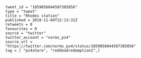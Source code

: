 ```
tweet_id = "1059056044507385856"
type = "tweet"
title = "Rhodes station"
published = 2018-11-04T12:13:31Z
retweets = 0
favourites = 0
source = "twitter"
twitter_account = "norms_ps4"
source_url = "https://twitter.com/norms_ps4/status/1059056044507385856"
tag = [ "ps4share", "reddeadredemption2",]
```

<p class='image'><img src='https://mnf.m17s.net/2018/11/04/DrKF27QXgAARCAP.jpg' alt=''></p>

